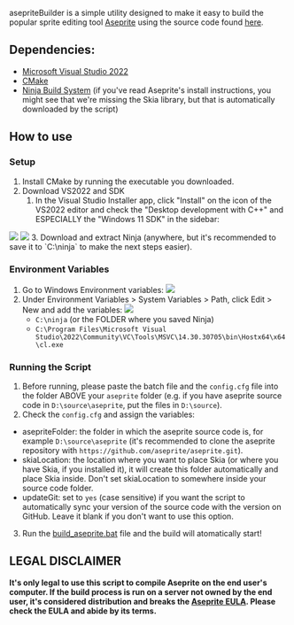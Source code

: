  asepriteBuilder is a simple utility designed to make it easy to build the popular sprite editing tool [Aseprite](https://www.aseprite.com) using the source code found [here](https://github.com/aseprite/aseprite/).
 
## Dependencies:
- [Microsoft Visual Studio 2022](https://visualstudio.microsoft.com/vs/community/)
- [CMake](https://cmake.org/download/)
- [Ninja Build System](https://ninja-build.org/)
  (if you've read Aseprite's install instructions, you might see that we're missing the Skia library, but that is automatically downloaded by the script)

## How to use
### Setup
 1. Install CMake by running the executable you downloaded.
 2. Download VS2022 and SDK
    1. In the Visual Studio Installer app, click "Install" on the icon of the VS2022 editor and check the "Desktop development with C++" and ESPECIALLY the "Windows 11 SDK" in the sidebar:
   <img src="https://dfstudios.neocities.org/img/aseprite/01.png">
   <img src="https://dfstudios.neocities.org/img/aseprite/02.png">
3. Download and extract Ninja (anywhere, but it's recommended to save it to `C:\ninja` to make the next steps easier).

### Environment Variables
1. Go to Windows Environment variables:
   <img src="https://dfstudios.neocities.org/img/aseprite/03.png">
2. Under Environment Variables > System Variables > Path, click Edit > New and add the variables:
   <img src="https://dfstudios.neocities.org/img/aseprite/04.png">
   - `C:\ninja` (or the FOLDER where you saved Ninja)
   - `C:\Program Files\Microsoft Visual Studio\2022\Community\VC\Tools\MSVC\14.30.30705\bin\Hostx64\x64\cl.exe`

### Running the Script
1. Before running, please paste the batch file and the `config.cfg` file into the folder ABOVE your `aseprite` folder (e.g. if you have aseprite source code in `D:\source\aseprite`, put the files in `D:\source`).
2. Check the `config.cfg` and assign the variables:
- asepriteFolder: the folder in which the aseprite source code is, for example `D:\source\aseprite` (it's recommended to clone the aseprite repository with `https://github.com/aseprite/aseprite.git`).
- skiaLocation: the location where you want to place Skia (or where you have Skia, if you installed it), it will create this folder automatically and place Skia inside. Don't set skiaLocation to somewhere inside your source code folder.
- updateGit: set to `yes` (case sensitive) if you want the script to automatically sync your version of the source code with the version on GitHub. Leave it blank if you don't want to use this option.
3. Run the [build_aseprite.bat](build_aseprite.bat) file and the build will atomatically start!

## LEGAL DISCLAIMER
**It's only legal to use this script to compile Aseprite on the end user's computer. If the build process is run on a server not owned by the end user, it's considered distribution and breaks the [Aseprite EULA](https://github.com/aseprite/aseprite/blob/main/EULA.txt). Please check the EULA and abide by its terms.**
